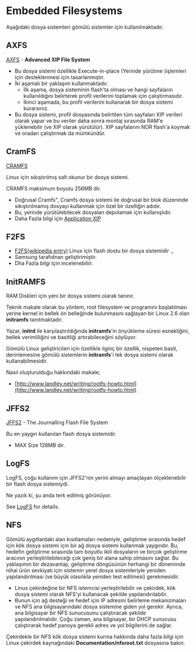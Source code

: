 # Embedded Filesystems
Aşağıdaki dosya sistemleri gömülü sistemler için kullanılmaktadır.


## AXFS
[AXFS](https://elinux.org/AXFS "AXFS") - **Advanced XIP File System**

- Bu dosya sistemi özellikle Execute-in-place (Yerinde yürütme )işlemleri için desteklenmesi için tasarlanmıştır.
- İki aşamalı bir yaklaşım kullanmaktadır.
	- İlk aşama, dosya sisteminin flash'ta olması ve hangi sayfaların kullanıldığını belirterek profil verilerini toplamak için çalıştırmasıdır.
	- İkinci aşamada, bu profil verilerini kullanarak bir dosya sistemi kurarsınız.
- Bu dosya sistemi, profil dosyasında belirtilen tüm sayfaları XIP verileri olarak yapar ve bu veriler daha sonra montaj sırasında RAM'e yüklenebilir (ve XIP olarak yürütülür). XIP sayfalarını NOR flash'a koymak ve oradan çalıştırmak da mümkündür.


## CramFS
[CRAMFS](http://en.wikipedia.org/wiki/Cramfs)

Linux için sıkıştırılmış salt okunur bir dosya sistemi.

CRAMFS maksimum boyutu 256MB dir.

- Doğrusal Cramfs", Cramfs dosya sistemi ile doğrusal bir blok düzeninde sıkıştırılmamış dosyayı kullanmak için özel bir özelliğin adıdır.
- Bu, yerinde yürütülebilecek dosyaları depolamak için kullanışlıdır.
- Daha Fazla bilgi için [Application XIP](https://elinux.org/Application_XIP "Application XIP")


## F2FS
-   [F2FS](https://elinux.org/F2FS "F2FS")[(wikipedia entry)](http://en.wikipedia.org/wiki/F2FS) Linux için flash dostu bir dosya sistemidir .,
- Samsung tarafıdnan geliştirimiştir.
-  Dha Fazla bilgi için incelenebiliir.



## InitRAMFS

RAM Diskleri için yeni bir dosya sistemi olarak tanınır.

Teknik makale olarak bu yöntem, root filesystem ve programını başlatılması yerine kernel in bellek ön belleğinde bulunmasını sağlayan bir Linux 2.6 olan **initramfs** tanıtmaktadır.

Yazar, **initrd** ile karşılaştırıldığında **initramfs**'in önyükleme süresi esnekliğini, bellek verimliliğini ve basitliği artırabileceğini söylüyor.

Gömülü Linux geliştiricileri için özellikle ilginç bir özellik, nispeten basit, derinlemesine gömülü sistemlerin **initramfs**'i tek dosya sistemi olarak kullanabilmesidir.


Nasıl oluşturulduğu hakkındaki makale;
-   [http://www.landley.net/writing/rootfs-howto.html](http://www.landley.net/writing/rootfs-howto.html)


## JFFS2

[JFFS2](http://sourceware.org/jffs2/) - The Journalling Flash File System

Bu en yaygın kullanılan flash dosya sistemidir.

- MAX Size 128MB dir.


## LogFS

LogFS, çoğu kullanım için JFFS2'nin yerini almayı amaçlayan ölçeklenebilir bir flash dosya sistemiydi.

Ne yazık ki, şu anda terk edilmiş görünüyor.

See [LogFS](https://elinux.org/LogFS "LogFS") for details.


## NFS

Gömülü aygıtlardaki alan kısıtlamaları nedeniyle, geliştirme sırasında hedef için kök dosya sistemi için bir ağ dosya sistemi kullanmak yaygındır. Bu, hedefin geliştirme sırasında tam boyutlu ikili dosyaların ve birçok geliştirme aracının yerleştirilebileceği çok geniş bir alana sahip olmasını sağlar. Bu yaklaşımın bir dezavantajı, geliştirme döngüsünün herhangi bir döneminde nihai ürün sevkiyatı için sistemin yerel dosya sistemleriyle yeniden yapılandırılması (ve büyük olasılıkla yeniden test edilmesi) gerekmesidir.

- Linux çekirdeğine bir NFS istemcisi yerleştirilebilir ve çekirdek, kök dosya sistemi olarak NFS'yi kullanacak şekilde yapılandırılabilir.
- Bunun için ağ desteği ve hedef için IP adresini belirleme mekanizmaları ve NFS ana bilgisayarındaki dosya sistemine giden yol gerekir. Ayrıca, ana bilgisayar bir NFS sunucusunu çalıştıracak şekilde yapılandırılmalıdır. Çoğu zaman, ana bilgisayar, bir DHCP sunucusu çalıştırarak hedef panoya gerekli adres ve yol bilgilerini de sağlar.

Çekirdekle bir NFS kök dosya sistemi kurma hakkında daha fazla bilgi için Linux çekirdek kaynağındaki **Documentation/nfsroot.txt** dosyasına bakın.


